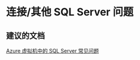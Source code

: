 <properties
    pageTitle="connectivity/Other issue or error not listed"
    description="连接/未列出的其他问题或错误"
    service="microsoft.compute"
    resource="virtualmachines"
    authors="ramakoni1"
    displayOrder=""
    selfHelpType="generic"
    supportTopicIds="32511153"
    resourceTags="windowsSQL"
    productPesIds="14745"
    cloudEnvironments="public"
/>


# <a name="connectivityother-issues-with-sql-server"></a>连接/其他 SQL Server 问题

## <a name="recommended-documents"></a>**建议的文档**
[Azure 虚拟机中的 SQL Server 常见问题](https://azure.microsoft.com/documentation/articles/virtual-machines-windows-sql-server-iaas-faq/?rnd=1)

